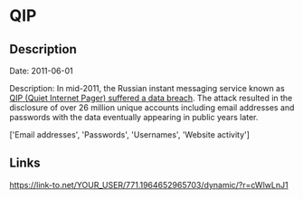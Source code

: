 # QIP

## Description

Date: 2011-06-01

Description:
In mid-2011, the Russian instant messaging service known as  <a href="http://securityaffairs.co/wordpress/51118/data-breach/qip-data-breach.html" target="_blank" rel="noopener">QIP (Quiet Internet Pager) suffered a data breach</a>. The attack resulted in the disclosure of over 26 million unique accounts including email addresses and passwords with the data eventually appearing in public years later.


['Email addresses', 'Passwords', 'Usernames', 'Website activity']

## Links

https://link-to.net/YOUR_USER/771.1964652965703/dynamic/?r=cWlwLnJ1